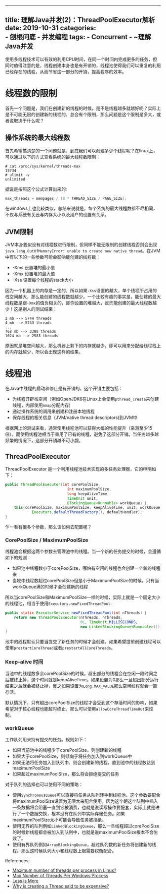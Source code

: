 
---
title: 理解Java并发(2)：ThreadPoolExecutor解析
date: 2019-10-31
categories:  
    - 刨根问底
    - 并发编程
tags:
    - Concurrent
    - ~理解Java并发
---
使用多线程技术可以有效的利用CPU时间，在同一个时间内完成更多的任务，但同时值得注意的是，线程创建本身也是有开销的，线程池使得我们可以重复的利用已经存在的线程，从而节省这一部分的开销，提高程序的效率。

<!-- more -->

# 线程数的限制

首先一个问题是，我们在创建新的线程的时候，是不是线程越多就越好呢？实际上是不可能无限的创建新的线程的，总会有个限制，那么问题是这个限制是多大，或者说取决于什么呢？

## 操作系统的最大线程数
首先希望搞清楚的一个问题就是，到底我们可以创建多少个线程呢？在linux上，可以通过以下的方式查看系统的最大线程数限制：
```
# cat /proc/sys/kernel/threads-max
15734
# ulimit -v
unlimited
```
据说是按照这个公式计算出来的:
```c
max_threads = mempages / (8 * THREAD_SIZE / PAGE_SIZE);
```
在windows上也比较类似，总结来说就是，每个系统的最大线程数都不尽相同，不仅与系统有关还与内存大小以及用户的设置有关系。

## JVM限制

JVM本身貌似没有对线程数进行限制，但同样不能无限制的创建线程否则会出现`java.lang.OutOfMemoryError: unable to create new native thread`。在JVM中有以下的一些参数可能会影响能创建的线程数：

* -Xms 设置堆的最小值
* -Xmx 设置堆的最大值
* -Xss 设置每个线程的stack大小

因为一个机器上的内存是一定的，所以如果`-Xss`设置的越大，单个线程所占用的栈空间越大，那么能创建的线程数就越少。一个比较有趣的事实是，能创建的最大线程数是跟`-Xmx`的值负相关的，即你设置的堆越大，反而能创建的最大线程数越少！这是别人的测试结果：

```
2 mb --> 5744 threads
4 mb --> 5743 threads
...
768 mb --> 3388 threads
1024 mb --> 2583 threads
```
原因就是堆空间越大，那么机器上剩下的内存就越少，即可以用来分配给线程栈上的内存就越少，所以会出现这样的结果。

# 线程池
在Java中线程的启动和停止是有开销的。这个开销主要包括：

* 为线程开辟栈空间（例如OpenJDK6在Linux上会使用`pthread_create`来创建线程，内部使用`mmap`分配内存)
* 通过操作系统的调用来创建和注册本地线程
* 保存线程的相关信息（JVM/native thread descriptors)到JVM中

根据网上的测试来看，通常使用线程池可以获得大幅的性能提升（亲测至少15倍）。而使用线程池相当于重用了已有的线程，避免了这部分开销。当任务越多越频繁的情况下，这部分开销越不可小觑。

## ThreadPoolExecutor

ThreadPoolExecutor 是一个利用线程池技术实现的多任务处理器，它的申明如下：

```java
public ThreadPoolExecutor(int corePoolSize,
                            int maximumPoolSize,
                            long keepAliveTime,
                            TimeUnit unit,
                            BlockingQueue<Runnable> workQueue) {
    this(corePoolSize, maximumPoolSize, keepAliveTime, unit, workQueue,
            Executors.defaultThreadFactory(), defaultHandler);
}
```    
乍一看有很多个参数，那么该如何去配置呢？

### CorePoolSize / MaximumPoolSize

线程池会根据这两个参数去管理池中的线程。当一个新的任务提交的时候，会遵循如下的规则：

* 如果池中线程数小于corePoolSize，哪怕有空闲的线程也会创建一个新的线程来
* 当吃中线程数超过corePoolSize但是小于MaximumPoolSize的时候，只有当workQueue满的时候才会创建新的线程

所以当corePoolSize和MaximumPoolSize一样的时候，实际上就是一个固定大小的线程池，相当于使用`Executors.newFixedThreadPool`:

```java
public static ExecutorService newFixedThreadPool(int nThreads) {
    return new ThreadPoolExecutor(nThreads, nThreads,
                                  0L, TimeUnit.MILLISECONDS,
                                  new LinkedBlockingQueue<Runnable>());
}
```

池中的线程默认只要当提交了新任务的时候才会创建，如果希望提前创建线程可以使用`prestartCoreThread`或者`prestartAllCoreThreads`。

### Keep-alive 时间

当池中的线程数多余corePoolSize的时候，超出部分的线程会在空闲一段时间之后被终止掉，这个时间就是keepAliveTime。如果设置为0那么一旦超出部分运行结束之后就会被终止掉，反之如果设置为`Long.MAX_VALUE`那么空闲线程就会一直存活。

默认情况下，只有超出corePoolSize的线程才会受到这个存活时间的影响，如果希望对于核心线程也能超时终止，那么可以使用`allowCoreThreadTimeOut`来控制。

### workQueue
工作队列用来持有提交的任务。规则如下：

* 如果当前池中的线程少于corePoolSize，则创建新的线程
* 如果大于corePoolSize，则倾向于将任务加入到workQueue中
* 如果无法将任务加入到队列中，则会创建新的线程，直到池中的线程数达到maximumPoolSize
* 如果超过maximumPoolSize，那么将会拒绝提交的任务

对于队列的选择也可以使用不同的策略：

* 使用`SynchronousQueue`可以直接将任务从队列转手到线程池，这个参数要配合将maximumPoolSize设置为无限大来配合使用。因为这个朝这个队列中插入一条数据将会阻塞一直到它被消费，也就是说读写操作要配套，实际上就是进行了一个数据交换，根本没有在队列中实际存储任务。如果maximumPoolSize太小可能会导致任务被拒绝。
* 使用无界的队列例如`LinkedBlockingQueue`，那么一旦线程超过corePoolSize的时候新线程都会被加入到队列中，也就是说maximumPoolSize根本不会生效了。
* 使用有界队列例如`ArrayBlockingQueue`，超过队列数的新任务将创建新的线程。那么这时候队列大小和线程数上限需要权衡配合。

References:

* [Maximum number of threads per process in Linux?](https://stackoverflow.com/questions/344203/maximum-number-of-threads-per-process-in-linux)
* [Max Number of Threads Per Windows Process](https://eknowledger.wordpress.com/2012/05/01/max-number-of-threads-per-windows-process/)
* [Less is More](http://baddotrobot.com/blog/2009/02/26/less-is-more/)
* [Why is creating a Thread said to be expensive?](https://stackoverflow.com/questions/5483047/why-is-creating-a-thread-said-to-be-expensive)
       